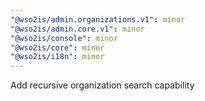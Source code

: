 ```yaml
---
"@wso2is/admin.organizations.v1": minor
"@wso2is/admin.core.v1": minor
"@wso2is/console": minor
"@wso2is/core": minor
"@wso2is/i18n": minor
---
```


Add recursive organization search capability

